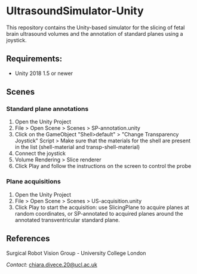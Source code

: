 # UltrasoundSimulator-Unity

This repository contains the Unity-based simulator for the slicing of fetal brain ultrasound volumes and the annotation of standard planes using a joystick.

## Requirements:
- Unity 2018 1.5 or newer

## Scenes

### Standard plane annotations

1. Open the Unity Project
2. File > Open Scene > Scenes > SP-annotation.unity
3. Click on the GameObject "Shell>default" > "Change Transparency Joystick" Script > Make sure that the materials for the shell are present in the list (shell-material and transp-shell-material)
4. Connect the joystick
5. Volume Rendering > Slice renderer
6. Click Play and follow the instructions on the screen to control the probe

### Plane acquisitions

1. Open the Unity Project
2. File > Open Scene > Scenes > US-acquisition.unity
3. Click Play to start the acquisition: use SlicingPlane to acquire planes at random coordinates, or SP-annotated to acquired planes around the annotated transventricular standard plane. 

## References

Surgical Robot Vision Group - University College London

*Contact*: chiara.divece.20@ucl.ac.uk
